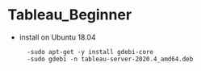 # Tableau_Beginner

- install on Ubuntu 18.04

        -sudo apt-get -y install gdebi-core
        -sudo gdebi -n tableau-server-2020.4_amd64.deb

